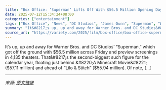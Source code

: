 ```yaml
---
title: "Box Office: ‘Superman’ Lifts Off With $56.5 Million Opening Day — Second-Biggest of 2025"
date: 2025-07-12T15:34:24+08:00
categories: ["entertainment"]
tags: ["Box Office", "News", "DC Studios", "James Gunn", "Superman", "Warner Bros."]
summary: "It&#8217;s up, up and away for Warner Bros. and DC Studios&#8217; &#8220;Superman,&#8221; which got off the ground with $56.5 million across Friday and preview screenings in 4,135 theaters. That&#8217"
source_url: "https://variety.com/2025/film/box-office/box-office-superman-soars-second-biggest-opening-day-1236453955/"
---
```


It&#8217;s up, up and away for Warner Bros. and DC Studios&#8217; &#8220;Superman,&#8221; which got off the ground with $56.5 million across Friday and preview screenings in 4,135 theaters. That&#8217;s the second-biggest such figure for the calendar year, floating just behind &#8220;A Minecraft Movie&#8221; ($57.11 million) and ahead of &#8220;Lilo &#38; Stitch&#8221; ($55.94 million). Of note, [&#8230;]

---

*来源: [原文链接](https://variety.com/2025/film/box-office/box-office-superman-soars-second-biggest-opening-day-1236453955/)*
